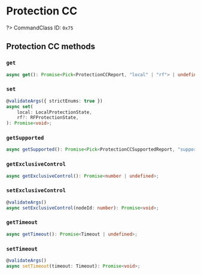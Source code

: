 # Protection CC

?> CommandClass ID: `0x75`

## Protection CC methods

### `get`

```ts
async get(): Promise<Pick<ProtectionCCReport, "local" | "rf"> | undefined>;
```

### `set`

```ts
@validateArgs({ strictEnums: true })
async set(
	local: LocalProtectionState,
	rf?: RFProtectionState,
): Promise<void>;
```

### `getSupported`

```ts
async getSupported(): Promise<Pick<ProtectionCCSupportedReport, "supportsExclusiveControl" | "supportsTimeout" | "supportedLocalStates" | "supportedRFStates"> | undefined>;
```

### `getExclusiveControl`

```ts
async getExclusiveControl(): Promise<number | undefined>;
```

### `setExclusiveControl`

```ts
@validateArgs()
async setExclusiveControl(nodeId: number): Promise<void>;
```

### `getTimeout`

```ts
async getTimeout(): Promise<Timeout | undefined>;
```

### `setTimeout`

```ts
@validateArgs()
async setTimeout(timeout: Timeout): Promise<void>;
```
